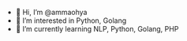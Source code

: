 - 👋 Hi, I’m @ammaohya
- 👀 I’m interested in Python, Golang
- 🌱 I’m currently learning NLP, Python, Golang, PHP

<!---
ammaohya/ammaohya is a ✨ special ✨ repository because its `README.md` (this file) appears on your GitHub profile.
You can click the Preview link to take a look at your changes.
--->
